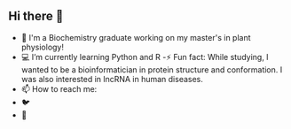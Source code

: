 ## Hi there 👋
- 🌿 I'm a Biochemistry graduate working on my master's in plant physiology!
- 💻 I’m currently learning Python and R 
-⚡ Fun fact: While studying, I wanted to be a bioinformatician in protein structure and conformation. I was also interested in lncRNA in human diseases. 
- 📫 How to reach me: 
- 🐦 
- 🌱


<!--
**bilgecodes/bilgecodes** is a ✨ _special_ ✨ repository because its `README.md` (this file) appears on your GitHub profile.

Here are some ideas to get you started:

- 🔭 I’m currently working on ...

- 👯 I’m looking to collaborate on ...
- 🤔 I’m looking for help with ...
- 💬 Ask me about ...
- 📫 How to reach me: ...
- 😄 Pronouns: ...
- ⚡ Fun fact: ...
-->
